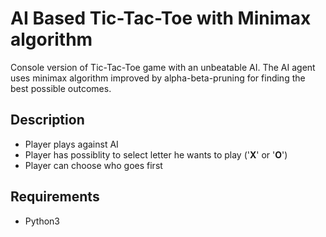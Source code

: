 # AI Based Tic-Tac-Toe with Minimax algorithm
Console version of Tic-Tac-Toe game with an unbeatable AI. The AI agent uses minimax algorithm improved by alpha-beta-pruning for finding the best possible outcomes.

## Description
- Player plays against AI
- Player has possiblity to select letter he wants to play ('**X**' or '**O**')
- Player can choose who goes first

## Requirements
- Python3
